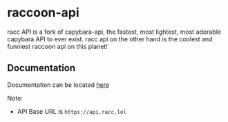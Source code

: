 
# raccoon-api

racc API is a fork of capybara-api, the fastest, most lightest, most adorable capybara API to ever exist. racc api on the other hand is the coolest and funniest raccoon api on this planet!

## Documentation
Documentation can be located [here](https://racc.lol#documentation)

Note: 
- API Base URL is `https://api.racc.lol`
